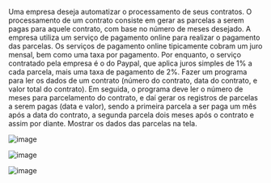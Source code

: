 Uma empresa deseja automatizar o processamento de seus contratos. O processamento de
um contrato consiste em gerar as parcelas a serem pagas para aquele contrato, com base no
número de meses desejado.
A empresa utiliza um serviço de pagamento online para realizar o pagamento das parcelas.
Os serviços de pagamento online tipicamente cobram um juro mensal, bem como uma taxa
por pagamento. Por enquanto, o serviço contratado pela empresa é o do Paypal, que aplica
juros simples de 1% a cada parcela, mais uma taxa de pagamento de 2%.
Fazer um programa para ler os dados de um contrato (número do contrato, data do contrato,
e valor total do contrato). Em seguida, o programa deve ler o número de meses para
parcelamento do contrato, e daí gerar os registros de parcelas a serem pagas (data e valor),
sendo a primeira parcela a ser paga um mês após a data do contrato, a segunda parcela dois
meses após o contrato e assim por diante. Mostrar os dados das parcelas na tela.

![image](https://github.com/Wellingt0ndev/ExercicioFixacaoInterface/assets/108769429/854b970d-3415-477f-8374-a98848283915)

![image](https://github.com/Wellingt0ndev/ExercicioFixacaoInterface/assets/108769429/8d39cf7b-5e9d-49c8-8432-959e1ba3fbcf)

![image](https://github.com/Wellingt0ndev/ExercicioFixacaoInterface/assets/108769429/edf5b3c9-41d7-4a33-b481-c5eb8e9960d7)


